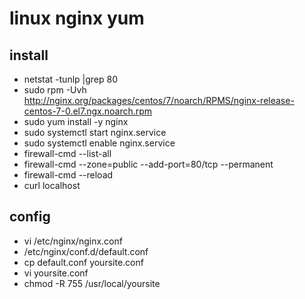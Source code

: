 # linux nginx yum

## install
- netstat -tunlp |grep 80
- sudo rpm -Uvh http://nginx.org/packages/centos/7/noarch/RPMS/nginx-release-centos-7-0.el7.ngx.noarch.rpm
- sudo yum install -y nginx
- sudo systemctl start nginx.service
- sudo systemctl enable nginx.service
- firewall-cmd --list-all
- firewall-cmd --zone=public --add-port=80/tcp --permanent
- firewall-cmd --reload
- curl localhost

## config
- vi /etc/nginx/nginx.conf
- /etc/nginx/conf.d/default.conf
- cp default.conf yoursite.conf
- vi yoursite.conf
- chmod -R 755 /usr/local/yoursite
